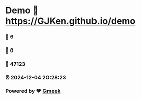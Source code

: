 # Demo :link: https://GJKen.github.io/demo 
### :page_facing_up: [6](https://GJKen.github.io/demo/tag.html) 
### :speech_balloon: 0 
### :hibiscus: 47123 
### :alarm_clock: 2024-12-04 20:28:23 
### Powered by :heart: [Gmeek](https://github.com/Meekdai/Gmeek)
